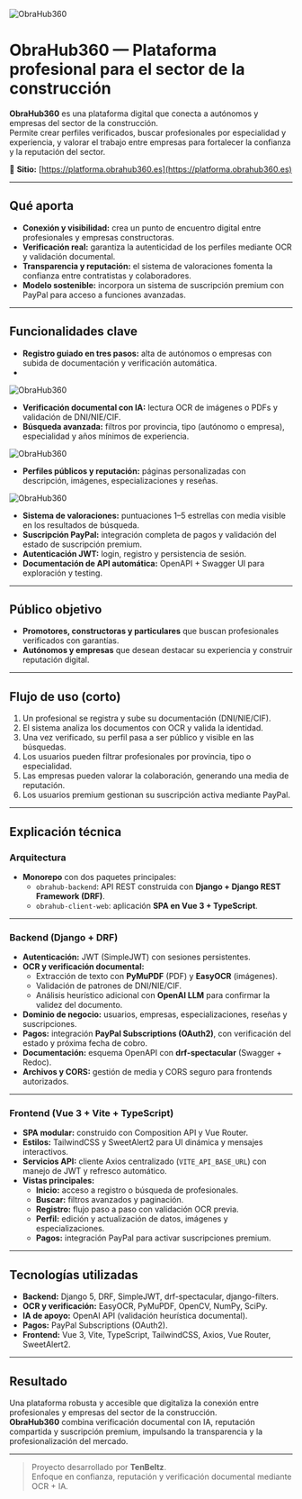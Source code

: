 ![ObraHub360](/projects/obrahub360.png)
# ObraHub360 — Plataforma profesional para el sector de la construcción

**ObraHub360** es una plataforma digital que conecta a autónomos y empresas del sector de la construcción.  
Permite crear perfiles verificados, buscar profesionales por especialidad y experiencia, y valorar el trabajo entre empresas para fortalecer la confianza y la reputación del sector.

🔗 **Sitio:** [https://platforma.obrahub360.es](https://platforma.obrahub360.es)

---

## Qué aporta
- **Conexión y visibilidad:** crea un punto de encuentro digital entre profesionales y empresas constructoras.  
- **Verificación real:** garantiza la autenticidad de los perfiles mediante OCR y validación documental.  
- **Transparencia y reputación:** el sistema de valoraciones fomenta la confianza entre contratistas y colaboradores.  
- **Modelo sostenible:** incorpora un sistema de suscripción premium con PayPal para acceso a funciones avanzadas.  

---

## Funcionalidades clave
- **Registro guiado en tres pasos:** alta de autónomos o empresas con subida de documentación y verificación automática.
- 
![ObraHub360](/projects/obrahub-signup.png)

- **Verificación documental con IA:** lectura OCR de imágenes o PDFs y validación de DNI/NIE/CIF.  
- **Búsqueda avanzada:** filtros por provincia, tipo (autónomo o empresa), especialidad y años mínimos de experiencia.  

![ObraHub360](/projects/obrahub-search.png)

- **Perfiles públicos y reputación:** páginas personalizadas con descripción, imágenes, especializaciones y reseñas.

![ObraHub360](/projects/obrahub-profile.png)

- **Sistema de valoraciones:** puntuaciones 1–5 estrellas con media visible en los resultados de búsqueda.  
- **Suscripción PayPal:** integración completa de pagos y validación del estado de suscripción premium.  
- **Autenticación JWT:** login, registro y persistencia de sesión.  
- **Documentación de API automática:** OpenAPI + Swagger UI para exploración y testing.  

---

## Público objetivo
- **Promotores, constructoras y particulares** que buscan profesionales verificados con garantías.  
- **Autónomos y empresas** que desean destacar su experiencia y construir reputación digital.  

---

## Flujo de uso (corto)
1. Un profesional se registra y sube su documentación (DNI/NIE/CIF).  
2. El sistema analiza los documentos con OCR y valida la identidad.  
3. Una vez verificado, su perfil pasa a ser público y visible en las búsquedas.  
4. Los usuarios pueden filtrar profesionales por provincia, tipo o especialidad.  
5. Las empresas pueden valorar la colaboración, generando una media de reputación.  
6. Los usuarios premium gestionan su suscripción activa mediante PayPal.  

---

## Explicación técnica

### Arquitectura
- **Monorepo** con dos paquetes principales:  
  - `obrahub-backend`: API REST construida con **Django + Django REST Framework (DRF)**.  
  - `obrahub-client-web`: aplicación **SPA en Vue 3 + TypeScript**.  

---

### Backend (Django + DRF)
- **Autenticación:** JWT (SimpleJWT) con sesiones persistentes.  
- **OCR y verificación documental:**  
  - Extracción de texto con **PyMuPDF** (PDF) y **EasyOCR** (imágenes).  
  - Validación de patrones de DNI/NIE/CIF.  
  - Análisis heurístico adicional con **OpenAI LLM** para confirmar la validez del documento.  
- **Dominio de negocio:** usuarios, empresas, especializaciones, reseñas y suscripciones.  
- **Pagos:** integración **PayPal Subscriptions (OAuth2)**, con verificación del estado y próxima fecha de cobro.  
- **Documentación:** esquema OpenAPI con **drf-spectacular** (Swagger + Redoc).  
- **Archivos y CORS:** gestión de media y CORS seguro para frontends autorizados.  

---

### Frontend (Vue 3 + Vite + TypeScript)
- **SPA modular:** construido con Composition API y Vue Router.  
- **Estilos:** TailwindCSS y SweetAlert2 para UI dinámica y mensajes interactivos.  
- **Servicios API:** cliente Axios centralizado (`VITE_API_BASE_URL`) con manejo de JWT y refresco automático.  
- **Vistas principales:**  
  - **Inicio:** acceso a registro o búsqueda de profesionales.  
  - **Buscar:** filtros avanzados y paginación.  
  - **Registro:** flujo paso a paso con validación OCR previa.  
  - **Perfil:** edición y actualización de datos, imágenes y especializaciones.  
  - **Pagos:** integración PayPal para activar suscripciones premium.  

---

## Tecnologías utilizadas
- **Backend:** Django 5, DRF, SimpleJWT, drf-spectacular, django-filters.  
- **OCR y verificación:** EasyOCR, PyMuPDF, OpenCV, NumPy, SciPy.  
- **IA de apoyo:** OpenAI API (validación heurística documental).  
- **Pagos:** PayPal Subscriptions (OAuth2).  
- **Frontend:** Vue 3, Vite, TypeScript, TailwindCSS, Axios, Vue Router, SweetAlert2.  

---

## Resultado
Una plataforma robusta y accesible que digitaliza la conexión entre profesionales y empresas del sector de la construcción.  
**ObraHub360** combina verificación documental con IA, reputación compartida y suscripción premium, impulsando la transparencia y la profesionalización del mercado.

---

> Proyecto desarrollado por **TenBeltz**.  
> Enfoque en confianza, reputación y verificación documental mediante OCR + IA.